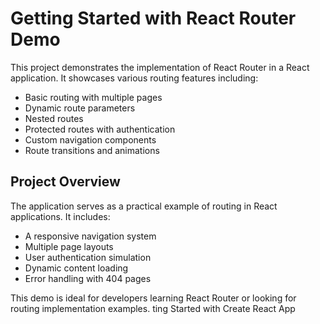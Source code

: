 # Getting Started with React Router Demo

This project demonstrates the implementation of React Router in a React application. It showcases various routing features including:

- Basic routing with multiple pages
- Dynamic route parameters
- Nested routes
- Protected routes with authentication
- Custom navigation components
- Route transitions and animations

## Project Overview

The application serves as a practical example of routing in React applications. It includes:

- A responsive navigation system
- Multiple page layouts
- User authentication simulation
- Dynamic content loading
- Error handling with 404 pages

This demo is ideal for developers learning React Router or looking for routing implementation examples.
ting Started with Create React App
